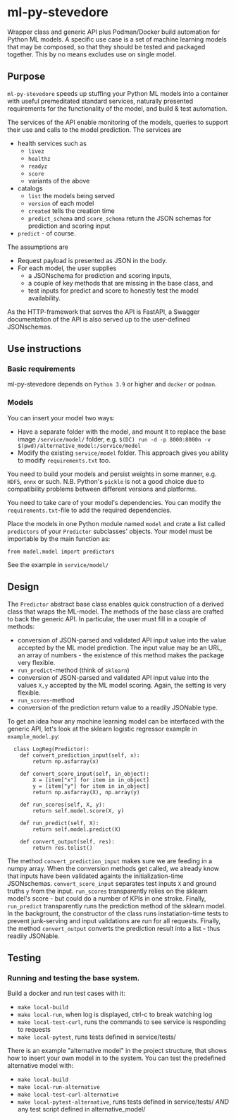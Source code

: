 # ml-py-stevedore

Wrapper class and generic API plus Podman/Docker build automation for
Python ML models. A specific use case is a set of machine learning
models that may be composed, so that they should be tested and packaged
together. This by no means excludes use on single model.

## Purpose

`ml-py-stevedore` speeds up stuffing your Python ML models into a
container with useful premeditated standard services, naturally
presented requirements for the functionality of the model, and build &
test automation.

The services of the API enable monitoring of the models, queries to
support their use and calls to the model prediction. The services are

 * health services such as
    - `livez`
    - `healthz`
    - `readyz`
    - `score`
    - variants of the above
 * catalogs
    - `list` the models being served
    - `version` of each model
    - `created` tells the creation time
    - `predict_schema` and `score_schema` return the JSON schemas for prediction and scoring input
 * `predict` - of course.

The assumptions are
 * Request payload is presented as JSON in the body.
 * For each model, the user supplies
    - a JSONschema for prediction and scoring inputs,
    - a couple of key methods that are missing in the base class, and
    - test inputs for predict and score to honestly test the model availability.

As the HTTP-framework that serves the API is FastAPI, a Swagger
documentation of the API is also served up to the user-defined
JSONschemas.

## Use instructions

### Basic requirements

ml-py-stevedore depends on `Python 3.9` or higher and `docker` or `podman`.

### Models

You can insert your model two ways:
- Have a separate folder with the model, and mount it to replace the
  base image `/service/model/` folder, e.g.
  `$(DC) run -d -p 8000:8000n -v $(pwd)/alternative_model:/service/model`
- Modify the existing `service/model` folder. This approach gives you
  ability to modify `requirements.txt` too.

You need to build your models and persist weights in some manner,
e.g. `HDF5`, `onnx` or such. N.B. Python's `pickle` is not a good
choice due to compatibility problems between different versions and
platforms.

You need to take care of your model's dependencies. You can modify the
`requirements.txt`-file to add the required dependencies.

Place the models in one Python module named `model` and crate a list called
`predictors` of your `Predictor` subclasses' objects. Your model must
be importable by the main function as:
```
from model.model import predictors
```

See the example in `service/model/`

## Design

The `Predictor` abstract base class enables quick construction of a
derived class that wraps the ML-model. The methods of the base class
are crafted to back the generic API. In particular, the user must fill
in a couple of methods:

- conversion of JSON-parsed and validated API input value into the value
  accepted by the ML model prediction. The input value may be an URL, an
  array of numbers - the existence of this method makes the package
  very flexible.
- `run_predict`-method (think of `sklearn`)
- conversion of JSON-parsed and validated API input value into the
  values `X,y` accepted by the ML model scoring. Again, the setting is
  very flexible.
- `run_scores`-method
- conversion of the prediction return value to a readily JSONable type.

To get an idea how any machine learning model can be interfaced with
the generic API, let's look at the sklearn logistic regressor example
in `example_model.py`:

```
  class LogReg(Predictor):
    def convert_prediction_input(self, x):
        return np.asfarray(x)

    def convert_score_input(self, in_object):
        X = [item["x"] for item in in_object]
        y = [item["y"] for item in in_object]
        return np.asfarray(X), np.array(y)

    def run_scores(self, X, y):
        return self.model.score(X, y)

    def run_predict(self, X):
        return self.model.predict(X)

    def convert_output(self, res):
        return res.tolist()
```

The method `convert_prediction_input` makes sure we are feeding in a
numpy array. When the conversion methods get called, we already know
that inputs have been validated againts the initialization-time
JSONschemas. `convert_score_input` separates test inputs `X` and
ground truths `y` from the input. `run_scores` transparently relies on
the sklearn model's score - but could do a number of KPIs in one
stroke. Finally, `run_predict` transparently runs the prediction method
of the sklearn model. In the backgrount, the constructor of the class
runs instatiation-time tests to prevent junk-serving and input
validations are run for all requests. Finally, the method
`convert_output` converts the prediction result into a list - thus
readily JSONable.

## Testing

### Running and testing the base system.

Build a docker and run test cases with it:

- `make local-build`
- `make local-run`,  when log is displayed, ctrl-c to break watching log
- `make local-test-curl`, runs the commands to see service is responding to requests
- `make local-pytest`, runs tests defined in service/tests/

There is an example "alternative model" in the project structure, that shows how
to insert your own model in to the system. You can test the predefined
alternative model with:

- `make local-build`
- `make local-run-alternative`
- `make local-test-curl-alternative`
- `make local-pytest-alternative`, runs tests defined in service/tests/
  *AND* any test script defined in alternative_model/

